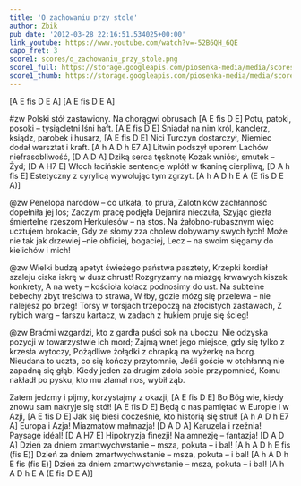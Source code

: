 ```yaml
---
title: 'O zachowaniu przy stole'
author: Zbik
pub_date: '2012-03-28 22:16:51.534025+00:00'
link_youtube: https://www.youtube.com/watch?v=-52B6QH_6QE
capo_fret: 3
score1: scores/o_zachowaniu_przy_stole.png
score1_full: https://storage.googleapis.com/piosenka-media/media/scores/o_zachowaniu_przy_stole.png
score1_thumb: https://storage.googleapis.com/piosenka-media/media/scores/o_zachowaniu_przy_stole.png.180x0_q85_upscale.jpg
---
```


[A E fis D E A]
[A E fis D E A]

#zw
Polski stół zastawiony. Na chorągwi obrusach [A E fis D E]
Potu, patoki, posoki – tysiącletni lśni haft. [A E fis D E]
Śniadał na nim król, kanclerz, ksiądz, parobek i husarz, [A E fis D E]
Nici Turczyn dostarczył, Niemiec dodał warsztat i kraft. [A h A D h E7 A]
Litwin podszył uporem Lachów niefrasobliwość, [D A D A]
Dziką serca tęsknotę Kozak wniósł, smutek – Żyd; [D A H7 E]
Włoch łacińskie sentencje wplótł w tkaninę cierpliwą, [D A h fis E]
Estetyczny z cyrylicą wywołując tym zgrzyt. [A h A D h E A (E fis D E A)]

@zw
Penelopa narodów – co utkała, to pruła,
Zalotników zachłanność dopełniła jej los;
Zaczym pracę podjęła Dejanira nieczuła,
Szyjąc giezła śmiertelne rzeszom Herkulesów – na stos.
Na żałobno-rubasznym więc ucztujem brokacie,
Gdy ze słomy zza cholew dobywamy swych łych!
Może nie tak jak drzewiej –nie obficiej, bogaciej,
Lecz – na swoim sięgamy do kielichów i mich!

@zw
Wielki budzą apetyt świeżego państwa pasztety,
Krzepki kordiał szaleju ciska iskrę w dusz chrust!
Rozgryzamy na miazgę krwawych kiszek konkrety,
A na wety – kościoła kołacz podnosimy do ust.
Na subtelne bebechy zbyt treściwa to strawa,
W łby, gdzie mózg się przelewa – nie nalejesz po brzeg!
Torsy w torsjach trzepoczą na złocistych zastawach,
Z rybich warg – farszu kartacz, w zadach z hukiem pruje się ścieg!

@zw
Braćmi wzgardzi, kto z gardła puści sok na uboczu:
Nie odzyska pozycji w towarzystwie ich mord;
Zajmą wnet jego miejsce, gdy się tylko z krzesła wytoczy,
Pożądliwe żołądki z chrapką na wyżerkę na borg.
Nieudana to uczta, co się kończy przytomnie,
Jeśli goście w otchłanną nie zapadną się głąb,
Kiedy jeden za drugim zdoła sobie przypomnieć,
Komu nakładł po pysku, kto mu złamał nos, wybił ząb.

Zatem jedzmy i pijmy, korzystajmy z okazji, [A E fis D E]
Bo Bóg wie, kiedy znowu sam nakryje się stół! [A E fis D E]
Będą o nas pamiętać w Europie i w Azji, [A E fis D E]
Jak się biesi docześnie, kto historią się struł! [A h A D h E7 A]
Europa i Azja! Miazmatów małmazja! [D A D A]
Karuzela i rzeźnia! Paysage idéal! [D A H7 E]
Hipokryzja finezji! Na amnezję – fantazja! [D A D A]
Dzień za dniem zmartwychwstanie – msza, pokuta – i bal! [A h A D h E fis (fis E)]
Dzień za dniem zmartwychwstanie – msza, pokuta – i bal! [A h A D h E fis (fis E)]
Dzień za dniem zmartwychwstanie – msza, pokuta – i bal! [A h A D h E A (E fis D E A)]